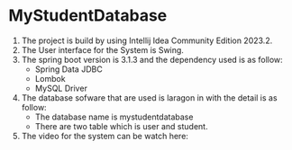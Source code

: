 # MyStudentDatabase


1. The project is build by using Intellij Idea Community Edition 2023.2.
2. The User interface for the System is Swing.
3. The spring boot version is 3.1.3 and the dependency used is as follow:
   - Spring Data JDBC
   - Lombok
   - MySQL Driver
4. The database sofware that are used is laragon in with the detail is as follow:
   - The database name is mystudentdatabase
   - There are two table which is user and student.
5. The video for the system can be watch here: 
